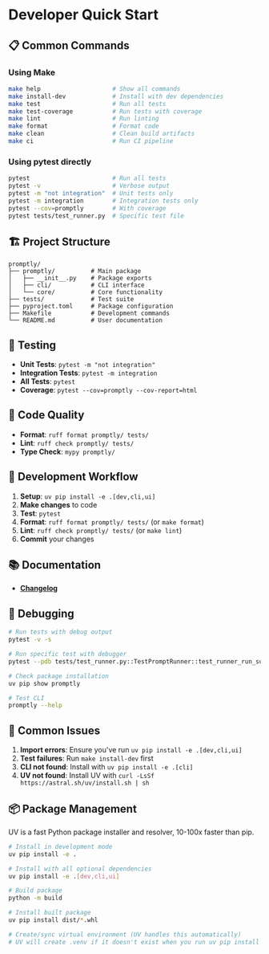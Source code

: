 # Developer Quick Start

## 📋 Common Commands

### Using Make
```bash
make help                    # Show all commands
make install-dev             # Install with dev dependencies
make test                    # Run all tests
make test-coverage           # Run tests with coverage
make lint                    # Run linting
make format                  # Format code
make clean                   # Clean build artifacts
make ci                      # Run CI pipeline
```

### Using pytest directly
```bash
pytest                       # Run all tests
pytest -v                    # Verbose output
pytest -m "not integration"  # Unit tests only
pytest -m integration        # Integration tests only
pytest --cov=promptly        # With coverage
pytest tests/test_runner.py  # Specific test file
```

## 🏗️ Project Structure

```
promptly/
├── promptly/          # Main package
│   ├── __init__.py    # Package exports
│   ├── cli/           # CLI interface
│   └── core/          # Core functionality
├── tests/             # Test suite
├── pyproject.toml     # Package configuration
├── Makefile           # Development commands
└── README.md          # User documentation
```

## 🧪 Testing

- **Unit Tests**: `pytest -m "not integration"`
- **Integration Tests**: `pytest -m integration`
- **All Tests**: `pytest`
- **Coverage**: `pytest --cov=promptly --cov-report=html`

## 📝 Code Quality

- **Format**: `ruff format promptly/ tests/`
- **Lint**: `ruff check promptly/ tests/`
- **Type Check**: `mypy promptly/`

## 🔧 Development Workflow

1. **Setup**: `uv pip install -e .[dev,cli,ui]`
2. **Make changes** to code
3. **Test**: `pytest`
4. **Format**: `ruff format promptly/ tests/` (or `make format`)
5. **Lint**: `ruff check promptly/ tests/` (or `make lint`)
6. **Commit** your changes

## 📚 Documentation

- **[Changelog](CHANGELOG.md)**

## 🐛 Debugging

```bash
# Run tests with debug output
pytest -v -s

# Run specific test with debugger
pytest --pdb tests/test_runner.py::TestPromptRunner::test_runner_run_success

# Check package installation
uv pip show promptly

# Test CLI
promptly --help
```

## 🚨 Common Issues

1. **Import errors**: Ensure you've run `uv pip install -e .[dev,cli,ui]`
2. **Test failures**: Run `make install-dev` first
3. **CLI not found**: Install with `uv pip install -e .[cli]`
4. **UV not found**: Install UV with `curl -LsSf https://astral.sh/uv/install.sh | sh`

## 📦 Package Management

UV is a fast Python package installer and resolver, 10-100x faster than pip.

```bash
# Install in development mode
uv pip install -e .

# Install with all optional dependencies
uv pip install -e .[dev,cli,ui]

# Build package
python -m build

# Install built package
uv pip install dist/*.whl

# Create/sync virtual environment (UV handles this automatically)
# UV will create .venv if it doesn't exist when you run uv pip install
```
